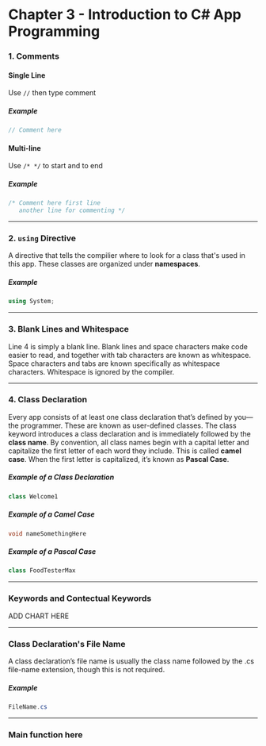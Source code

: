 # Chapter 3 - Introduction to C# App Programming

### 1. Comments

#### Single Line
Use `//` then type comment
##### Example
```cs
// Comment here 
```
#### Multi-line
Use `/* */` to start and to end
##### Example
```cs
/* Comment here first line
   another line for commenting */
```
---
### 2. `using` Directive

A directive that tells the compilier where to look for a class that's used in this app.  These classes are organized under **namespaces**.

##### Example
```cs
using System;
```
---
### 3. Blank Lines and Whitespace

Line 4 is simply a blank line. Blank lines and space characters make code easier to read, and together with tab characters are known as whitespace. Space characters and tabs are known specifically as whitespace characters. Whitespace is ignored by the compiler.

---
### 4. Class Declaration
Every app consists of at least one class declaration that’s defined by you—the programmer. These are known as user-defined classes. The class keyword introduces a class declaration and is immediately followed by the **class name**. By convention, all class names begin with a capital letter and capitalize the first letter of each word they include.  This is called **camel case**.  When the first letter is capitalized, it’s known as **Pascal Case**.
##### Example of a Class Declaration
```cs
class Welcome1
```
##### Example of a Camel Case
```cs
void nameSomethingHere
```
##### Example of a Pascal Case
```cs
class FoodTesterMax
```
---
### Keywords and Contectual Keywords
ADD CHART HERE

---
### Class Declaration's File Name
A class declaration’s file name is usually the class name followed by the .cs file-name extension, though this is not required.

##### Example
```cs
FileName.cs
```
---
### Main function here
